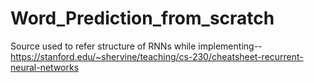 # Word_Prediction_from_scratch
Source used to refer structure of RNNs while implementing-- https://stanford.edu/~shervine/teaching/cs-230/cheatsheet-recurrent-neural-networks
